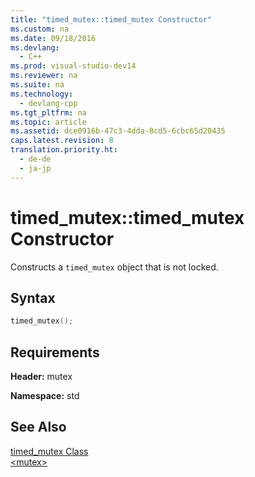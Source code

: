 ```yaml
---
title: "timed_mutex::timed_mutex Constructor"
ms.custom: na
ms.date: 09/18/2016
ms.devlang: 
  - C++
ms.prod: visual-studio-dev14
ms.reviewer: na
ms.suite: na
ms.technology: 
  - devlang-cpp
ms.tgt_pltfrm: na
ms.topic: article
ms.assetid: dce0916b-47c3-4dda-8cd5-6cbc65d20435
caps.latest.revision: 8
translation.priority.ht: 
  - de-de
  - ja-jp
---
```

# timed_mutex::timed_mutex Constructor
Constructs a `timed_mutex` object that is not locked.  
  
## Syntax  
  
```cpp  
timed_mutex();  
```  
  
## Requirements  
 **Header:** mutex  
  
 **Namespace:** std  
  
## See Also  
 [timed_mutex Class](../vs140/timed_mutex-Class.md)   
 [<mutex\>](../vs140/-mutex-.md)